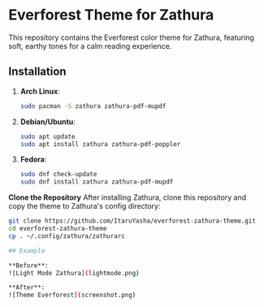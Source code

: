 # Everforest Theme for Zathura

This repository contains the Everforest color theme for Zathura, featuring soft, earthy tones for a calm reading experience.

## Installation

1. **Arch Linux**:
   ```bash
   sudo pacman -S zathura zathura-pdf-mupdf

2. **Debian/Ubuntu**:
   ```bash
   sudo apt update
   sudo apt install zathura zathura-pdf-poppler

3. **Fedora**:
   ```bash
   sudo dnf check-update
   sudo dnf install zathura zathura-pdf-mupdf

**Clone the Repository**
After installing Zathura, clone this repository and copy the theme to Zathura's config directory:
```bash
git clone https://github.com/ItaruYasha/everforest-zathura-theme.git
cd everforest-zathura-theme
cp . ~/.config/zathura/zathurarc

## Example

**Before**:
![Light Mode Zathura](lightmode.png)

**After**:
![Theme Everforest](screenshot.png)
